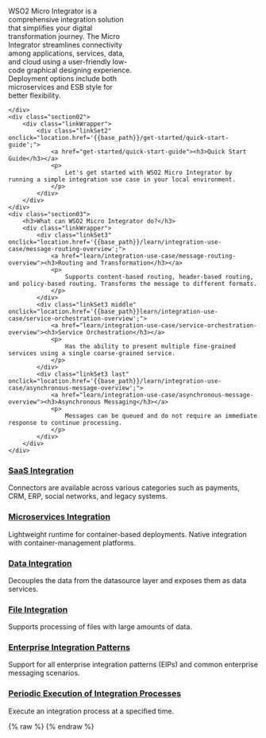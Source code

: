 <div class="homePage">
    <div class="section01">
        <div class="leftContent">
            <div class="about-home">
                <div>
                    WSO2 Micro Integrator is a comprehensive integration solution that simplifies your digital transformation journey. The Micro Integrator streamlines connectivity among applications, services, data, and cloud using a user-friendly low-code graphical designing experience. Deployment options include both microservices and ESB style for better flexibility.
                </div>
                <div>
                    <a href="https://wso2.com/blogs/thesource/announcing-wso2-api-platform-for-kubernetes/" class="banner-link"></a>
                </div>
            </div>
        </div>

    </div>
    <div class="section02">
        <div class="linkWrapper">
            <div class="linkSet2" onclick="location.href='{{base_path}}/get-started/quick-start-guide';">
                <a href="get-started/quick-start-guide"><h3>Quick Start Guide</h3></a>
                <p>
                    Let's get started with WSO2 Micro Integrator by running a simple integration use case in your local environment.
                </p>
            </div>
        </div>
    </div>
    <div class="section03">
        <h3>What can WSO2 Micro Integrator do?</h3>
        <div class="linkWrapper">
            <div class="linkSet3" onclick="location.href='{{base_path}}/learn/integration-use-case/message-routing-overview';">
                <a href="learn/integration-use-case/message-routing-overview"><h3>Routing and Transformation</h3></a>
                <p>
                    Supports content-based routing, header-based routing, and policy-based routing. Transforms the message to different formats.
                </p>
            </div>
            <div class="linkSet3 middle" onclick="location.href='{{base_path}}learn/integration-use-case/service-orchestration-overview';">
                <a href="learn/integration-use-case/service-orchestration-overview"><h3>Service Orchestration</h3></a>
                <p>
                    Has the ability to present multiple fine-grained services using a single coarse-grained service.
                </p>
            </div>
            <div class="linkSet3 last" onclick="location.href='{{base_path}}/learn/integration-use-case/asynchronous-message-overview';">
                <a href="learn/integration-use-case/asynchronous-message-overview"><h3>Asynchronous Messaging</h3></a>
                <p>
                    Messages can be queued and do not require an immediate response to continue processing.
                </p>
            </div>
        </div>
    </div>
<div class="section04">
        <div class="linkWrapper">
            <div class="linkSet4" onclick="location.href='{{base_path}}/learn/integration-use-case/connectors';">
                <a href="learn/integration-use-case/connectors"><h3>SaaS Integration</h3></a>
                <p>
                    Connectors are available across various categories such as payments, CRM, ERP, social networks, and legacy systems.
                </p>
            </div>
            <div class="linkSet4 middle" onclick="location.href='{{base_path}}/get-started/introduction';">
                <a href="get-started/introduction"><h3>Microservices Integration</h3></a>
                <p>
                    Lightweight runtime for container-based deployments. Native integration with container-management platforms.
                </p>
            </div>
            <div class="linkSet4 last" onclick="location.href='{{base_path}}/{{base_path}}/learn/integration-use-case/data-integration-overview';">
                <a href="learn/integration-use-case/data-integration-overview"><h3>Data Integration</h3></a>
                <p>
                    Decouples the data from the datasource layer and exposes them as data services.
                </p>
            </div>
        </div>
    </div>
<div class="section05">
        <div class="linkWrapper">
            <div class="linkSet5" onclick="location.href='{{base_path}}/learn/integration-use-case/file-processing-overview';">
                <a href="learn/integration-use-case/file-processing-overview"><h3>File Integration</h3></a>
                <p>
                    Supports processing of files with large amounts of data.
                </p>
            </div>
            <div class="linkSet5 middle" onclick="location.href='https://wso2docs.atlassian.net/wiki/spaces/EIP/overview';">
                <a href="https://wso2docs.atlassian.net/wiki/spaces/EIP/overview"><h3>Enterprise Integration Patterns</h3></a>
                <p>
                    Support for all enterprise integration patterns (EIPs) and common enterprise messaging scenarios.
                </p>
            </div>
            <div class="linkSet5 last" onclick="location.href='{{base_path}}/learn/integration-use-case/scheduled-task-overview';">
                <a href="learn/integration-use-case/scheduled-task-overview"><h3>Periodic Execution of Integration Processes</h3></a>
                <p>
                    Execute an integration process at a specified time.
                </p>
            </div>
        </div>
    </div>
</div>
{% raw %}
<style>
.md-sidebar.md-sidebar--primary {
    display: none;
}
.md-sidebar.md-sidebar--secondary{
    display: none;
}
.section02 {
    display: flex;
    justify-content: space-between;
}
header.md-header .md-header__button:not([hidden]) {
    /* display: none; */
}
.about-home {
    display: flex;
}
.about-home div:first-child {
    width: 50%;
    padding-top: 50px;
}
.about-home div:nth-child(2) {
    width: 50%;
}
@media screen and (max-width: 76.1875em) {
    .md-sidebar.md-sidebar--primary {
        display: block;
    }
}
@media screen and (max-width: 945px) {
    .about-home div:first-child {
        width: 100%;
    }
    .about-home div:nth-child(2) {
        width: 100%;
    }
    .about-home {
        flex-direction: column;
    }
    .md-typeset a {
        background-position-x: left;
    }
    .download-btn-wrapper {
        display: block;
        text-align: center;
    }
}
.md-typeset h1{
    visibility: hidden;
    margin-bottom: 0;
}
</style>
{% endraw %}
